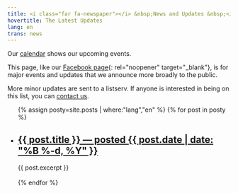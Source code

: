 ```yaml
---
title: <i class="far fa-newspaper"></i> &nbsp;News and Updates &nbsp;<i class="fas fa-bullhorn"></i>
hovertitle: The Latest Updates
lang: en
trans: news
---
```

Our [calendar](/calendar) shows our upcoming events.

This page, like our [Facebook page](https://fb.com/MontrealQuakers/){: rel="noopener" target="_blank"}, is for major events and updates that we announce more broadly to the public. 

More minor updates are sent to a listserv. If anyone is interested in being on this list, you can [contact us](/contact.html). 

<ul>
{% assign posty=site.posts | where:"lang","en" %}
  {% for post in posty %}
    <li><span>
      <a href="{{ post.url }}"><h2>{{ post.title }} — posted {{ post.date | date: "%B %-d, %Y" }}</h2></a></span>
      {{ post.excerpt }}
      <div>&nbsp;</div>
    </li>
  {% endfor %}
</ul>
